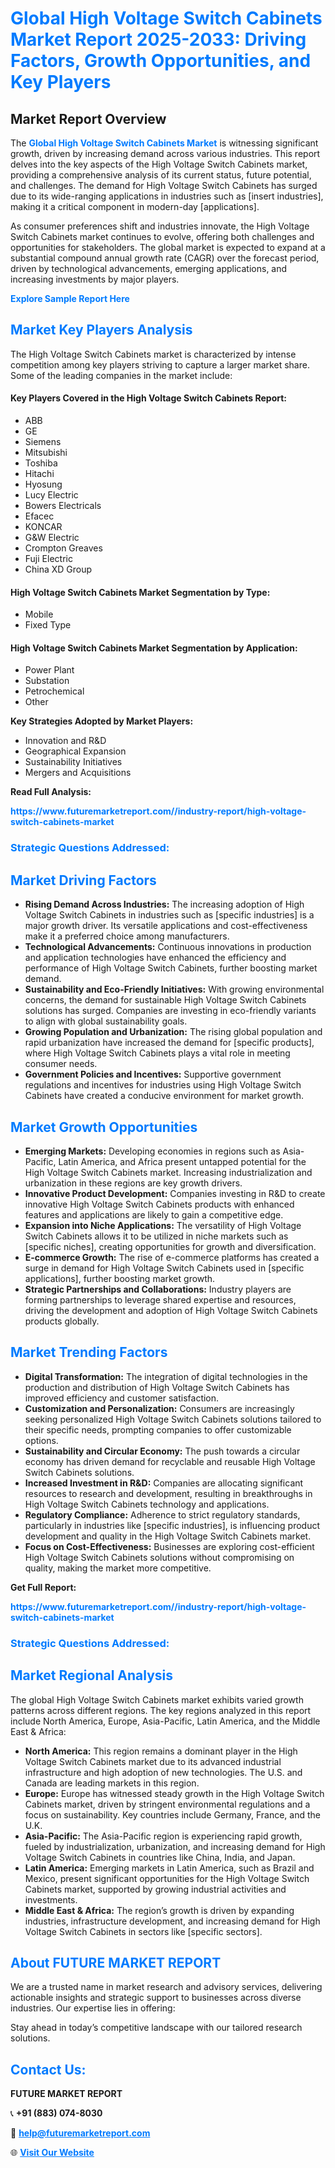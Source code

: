 <h1 style="color: #007BFF;">Global High Voltage Switch Cabinets Market Report 2025-2033: Driving Factors, Growth Opportunities, and Key Players</h1>

<section id="overview">
<h2>Market Report Overview</h2>
<p>The <a href="https://www.futuremarketreport.com//industry-report/high-voltage-switch-cabinets-market" style="color: #007BFF; text-decoration: none;"><strong>Global High Voltage Switch Cabinets Market</strong></a> is witnessing significant growth, driven by increasing demand across various industries. This report delves into the key aspects of the High Voltage Switch Cabinets market, providing a comprehensive analysis of its current status, future potential, and challenges. The demand for High Voltage Switch Cabinets has surged due to its wide-ranging applications in industries such as [insert industries], making it a critical component in modern-day [applications].</p>
<p>As consumer preferences shift and industries innovate, the High Voltage Switch Cabinets market continues to evolve, offering both challenges and opportunities for stakeholders. The global market is expected to expand at a substantial compound annual growth rate (CAGR) over the forecast period, driven by technological advancements, emerging applications, and increasing investments by major players.</p>
</section>

<section id="overview">
<p><a href="https://www.futuremarketreport.com//request-sample/reportId=53682" style="color: #007BFF; text-decoration: none;"><strong>Explore Sample Report Here</strong></a></p>
</section>

<section id="key-players">
<h2 style="color: #007BFF;">Market Key Players Analysis</h2>
<p>The High Voltage Switch Cabinets market is characterized by intense competition among key players striving to capture a larger market share. Some of the leading companies in the market include:</p>
<h4>Key Players Covered in the High Voltage Switch Cabinets Report:</h4>
<ul><li>ABB</li><li>GE</li><li>Siemens</li><li>Mitsubishi</li><li>Toshiba</li><li>Hitachi</li><li>Hyosung</li><li>Lucy Electric</li><li>Bowers Electricals</li><li>Efacec</li><li>KONCAR</li><li>G&amp;W Electric</li><li>Crompton Greaves</li><li>Fuji Electric</li><li>China XD Group</li></ul>
<h4>High Voltage Switch Cabinets Market Segmentation by Type:</h4>
<ul><li>Mobile</li><li>Fixed Type</li></ul>

<h4>High Voltage Switch Cabinets Market Segmentation by Application:</h4>
<ul><li>Power Plant</li><li>Substation</li><li>Petrochemical</li><li>Other</li></ul>
<p><strong>Key Strategies Adopted by Market Players:</strong></p>
<ul>
<li>Innovation and R&D</li>
<li>Geographical Expansion</li>
<li>Sustainability Initiatives</li>
<li>Mergers and Acquisitions</li>
</ul>
</section>

<section>
<p><strong>Read Full Analysis: </strong></p><a href="https://www.futuremarketreport.com//industry-report/high-voltage-switch-cabinets-market" style="color: #007BFF; text-decoration: none;"><strong>https://www.futuremarketreport.com//industry-report/high-voltage-switch-cabinets-market</strong></a>
<h3 style="color: #007BFF;">Strategic Questions Addressed:</h3>
</section>

<section id="driving-factors">
<h2 style="color: #007BFF;">Market Driving Factors</h2>
<ul>
<li><strong>Rising Demand Across Industries:</strong> The increasing adoption of High Voltage Switch Cabinets in industries such as [specific industries] is a major growth driver. Its versatile applications and cost-effectiveness make it a preferred choice among manufacturers.</li>
<li><strong>Technological Advancements:</strong> Continuous innovations in production and application technologies have enhanced the efficiency and performance of High Voltage Switch Cabinets, further boosting market demand.</li>
<li><strong>Sustainability and Eco-Friendly Initiatives:</strong> With growing environmental concerns, the demand for sustainable High Voltage Switch Cabinets solutions has surged. Companies are investing in eco-friendly variants to align with global sustainability goals.</li>
<li><strong>Growing Population and Urbanization:</strong> The rising global population and rapid urbanization have increased the demand for [specific products], where High Voltage Switch Cabinets plays a vital role in meeting consumer needs.</li>
<li><strong>Government Policies and Incentives:</strong> Supportive government regulations and incentives for industries using High Voltage Switch Cabinets have created a conducive environment for market growth.</li>
</ul>
</section>

<section id="growth-opportunities">
<h2 style="color: #007BFF;">Market Growth Opportunities</h2>
<ul>
<li><strong>Emerging Markets:</strong> Developing economies in regions such as Asia-Pacific, Latin America, and Africa present untapped potential for the High Voltage Switch Cabinets market. Increasing industrialization and urbanization in these regions are key growth drivers.</li>
<li><strong>Innovative Product Development:</strong> Companies investing in R&D to create innovative High Voltage Switch Cabinets products with enhanced features and applications are likely to gain a competitive edge.</li>
<li><strong>Expansion into Niche Applications:</strong> The versatility of High Voltage Switch Cabinets allows it to be utilized in niche markets such as [specific niches], creating opportunities for growth and diversification.</li>
<li><strong>E-commerce Growth:</strong> The rise of e-commerce platforms has created a surge in demand for High Voltage Switch Cabinets used in [specific applications], further boosting market growth.</li>
<li><strong>Strategic Partnerships and Collaborations:</strong> Industry players are forming partnerships to leverage shared expertise and resources, driving the development and adoption of High Voltage Switch Cabinets products globally.</li>
</ul>
</section>

<section id="trending-factors">
<h2 style="color: #007BFF;">Market Trending Factors</h2>
<ul>
<li><strong>Digital Transformation:</strong> The integration of digital technologies in the production and distribution of High Voltage Switch Cabinets has improved efficiency and customer satisfaction.</li>
<li><strong>Customization and Personalization:</strong> Consumers are increasingly seeking personalized High Voltage Switch Cabinets solutions tailored to their specific needs, prompting companies to offer customizable options.</li>
<li><strong>Sustainability and Circular Economy:</strong> The push towards a circular economy has driven demand for recyclable and reusable High Voltage Switch Cabinets solutions.</li>
<li><strong>Increased Investment in R&D:</strong> Companies are allocating significant resources to research and development, resulting in breakthroughs in High Voltage Switch Cabinets technology and applications.</li>
<li><strong>Regulatory Compliance:</strong> Adherence to strict regulatory standards, particularly in industries like [specific industries], is influencing product development and quality in the High Voltage Switch Cabinets market.</li>
<li><strong>Focus on Cost-Effectiveness:</strong> Businesses are exploring cost-efficient High Voltage Switch Cabinets solutions without compromising on quality, making the market more competitive.</li>
</ul>
</section>

<section>
<p><strong>Get Full Report: </strong></p><a href="https://www.futuremarketreport.com//industry-report/high-voltage-switch-cabinets-market" style="color: #007BFF; text-decoration: none;"><strong>https://www.futuremarketreport.com//industry-report/high-voltage-switch-cabinets-market</strong></a>
<h3 style="color: #007BFF;">Strategic Questions Addressed:</h3>
</section>


<section id="regional-analysis">
<h2 style="color: #007BFF;">Market Regional Analysis</h2>
<p>The global High Voltage Switch Cabinets market exhibits varied growth patterns across different regions. The key regions analyzed in this report include North America, Europe, Asia-Pacific, Latin America, and the Middle East & Africa:</p>
<ul>
<li><strong>North America:</strong> This region remains a dominant player in the High Voltage Switch Cabinets market due to its advanced industrial infrastructure and high adoption of new technologies. The U.S. and Canada are leading markets in this region.</li>
<li><strong>Europe:</strong> Europe has witnessed steady growth in the High Voltage Switch Cabinets market, driven by stringent environmental regulations and a focus on sustainability. Key countries include Germany, France, and the U.K.</li>
<li><strong>Asia-Pacific:</strong> The Asia-Pacific region is experiencing rapid growth, fueled by industrialization, urbanization, and increasing demand for High Voltage Switch Cabinets in countries like China, India, and Japan.</li>
<li><strong>Latin America:</strong> Emerging markets in Latin America, such as Brazil and Mexico, present significant opportunities for the High Voltage Switch Cabinets market, supported by growing industrial activities and investments.</li>
<li><strong>Middle East & Africa:</strong> The region’s growth is driven by expanding industries, infrastructure development, and increasing demand for High Voltage Switch Cabinets in sectors like [specific sectors].</li>
</ul>
</section>

<footer>
<h2 style="color: #007BFF;">About FUTURE MARKET REPORT</h2>
<p>We are a trusted name in market research and advisory services, delivering actionable insights and strategic support to businesses across diverse industries. Our expertise lies in offering:</p>

<p>Stay ahead in today’s competitive landscape with our tailored research solutions.</p>

<h2 style="color: #007BFF;">Contact Us:</h2>
<p><strong>FUTURE MARKET REPORT</strong></p>
<p>📞 <strong>+91 (883) 074-8030</strong></p>
<p>📧 <strong><a href="mailto:help@futuremarketreport.com" style="color: #007BFF;">help@futuremarketreport.com</a></strong></p>
<p>🌐 <strong><a href="https://www.futuremarketreport.com/" style="color: #007BFF;">Visit Our Website</a></strong></p>
</footer>
